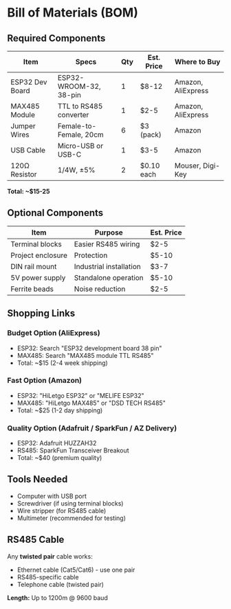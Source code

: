 # Bill of Materials (BOM)

## Required Components

| Item | Specs | Qty | Est. Price | Where to Buy |
|------|-------|-----|------------|--------------|
| ESP32 Dev Board | ESP32-WROOM-32, 38-pin | 1 | $8-12 | Amazon, AliExpress |
| MAX485 Module | TTL to RS485 converter | 1 | $2-5 | Amazon, AliExpress |
| Jumper Wires | Female-to-Female, 20cm | 6 | $3 (pack) | Amazon |
| USB Cable | Micro-USB or USB-C | 1 | $3-5 | Amazon |
| 120Ω Resistor | 1/4W, ±5% | 2 | $0.10 each | Mouser, Digi-Key |

**Total: ~$15-25**

## Optional Components

| Item | Purpose | Est. Price |
|------|---------|------------|
| Terminal blocks | Easier RS485 wiring | $2-5 |
| Project enclosure | Protection | $5-10 |
| DIN rail mount | Industrial installation | $3-7 |
| 5V power supply | Standalone operation | $5-10 |
| Ferrite beads | Noise reduction | $2-5 |

## Shopping Links

### Budget Option (AliExpress)
- ESP32: Search "ESP32 development board 38 pin"
- MAX485: Search "MAX485 module TTL RS485"
- Total: ~$15 (2-4 week shipping)

### Fast Option (Amazon)
- ESP32: "HiLetgo ESP32" or "MELIFE ESP32"
- MAX485: "HiLetgo MAX485" or "DSD TECH RS485"
- Total: ~$25 (1-2 day shipping)

### Quality Option (Adafruit / SparkFun / AZ Delivery)
- ESP32: Adafruit HUZZAH32
- RS485: SparkFun Transceiver Breakout
- Total: ~$40 (premium quality)

## Tools Needed

- Computer with USB port
- Screwdriver (if using terminal blocks)
- Wire stripper (for RS485 cable)
- Multimeter (recommended for testing)

## RS485 Cable

Any **twisted pair** cable works:
- Ethernet cable (Cat5/Cat6) - use one pair
- RS485-specific cable
- Telephone cable (twisted pair)

**Length:** Up to 1200m @ 9600 baud

